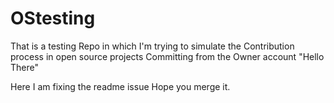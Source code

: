 # OStesting
That is a testing Repo in which I'm trying to simulate the Contribution process in open source projects
Committing from the Owner account "Hello There"

Here I am fixing the readme issue Hope you merge it. 
